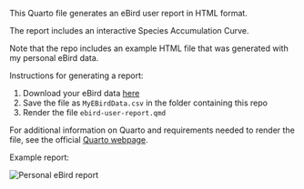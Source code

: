 This Quarto file generates an eBird user report in HTML format.

The report includes an interactive Species Accumulation Curve.

Note that the repo includes an example HTML file that was generated with my personal eBird data.

Instructions for generating a report:

1. Download your eBird data [here](https://ebird.org/downloadMyData)
2. Save the file as `MyEBirdData.csv` in the folder containing this repo
3. Render the file `ebird-user-report.qmd`

For additional information on Quarto and requirements needed to render the file, see the official [Quarto webpage](https://quarto.org).

Example report:

![Personal eBird report](https://github.com/user-attachments/assets/f0b07168-fd8a-48a8-952a-b02260fe5423)
